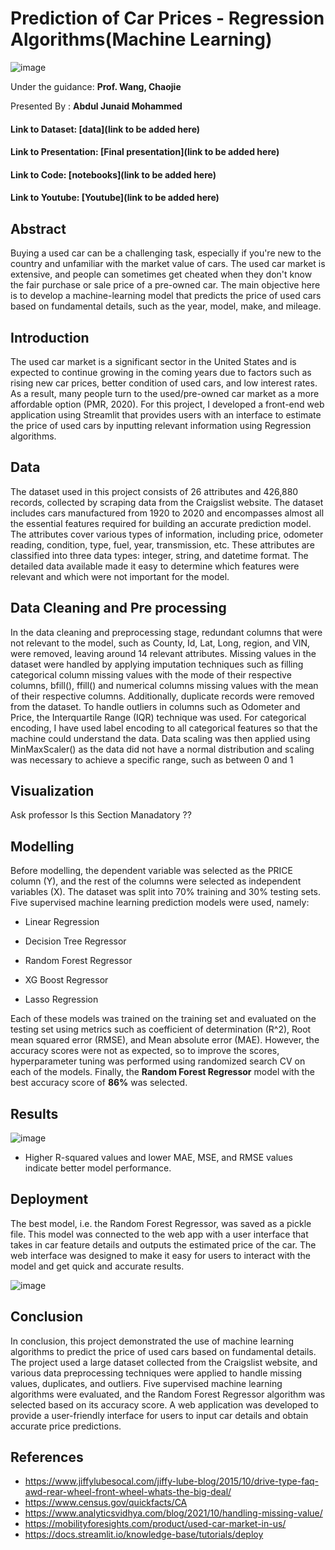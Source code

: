 # Prediction of Car Prices - Regression Algorithms(Machine Learning)
![image](https://raw.githubusercontent.com/junaidumbc/AbdulJunaid_data606/main/docs/images/usedcars_images22.jpg)

Under the guidance: **Prof. Wang, Chaojie**

Presented By :     **Abdul Junaid Mohammed**


#### Link to Dataset: [data](link to be added here)
#### Link to Presentation: [Final presentation](link to be added here)
#### Link to Code: [notebooks](link to be added here)
#### Link to Youtube: [Youtube](link to be added here)

## Abstract
Buying a used car can be a challenging task, especially if you're new to the country and unfamiliar with the market value of cars. The used car market is extensive, and people can sometimes get cheated when they don't know the fair purchase or sale price of a pre-owned car. The main objective here is to develop a machine-learning model that predicts the price of used cars based on fundamental details, such as the year, model, make, and mileage.

## Introduction
The used car market is a significant sector in the United States and is expected to continue growing in the coming years due to factors such as rising new car prices, better condition of used cars, and low interest rates. As a result, many people turn to the used/pre-owned car market as a more affordable option (PMR, 2020). For this project, I developed a front-end web application using Streamlit that provides users with an interface to estimate the price of used cars by inputting relevant information using Regression algorithms.

## Data
The dataset used in this project consists of 26 attributes and 426,880 records, collected by scraping data from the Craigslist website. The dataset includes cars manufactured from 1920 to 2020 and encompasses almost all the essential features required for building an accurate prediction model. The attributes cover various types of information, including price, odometer reading, condition, type, fuel, year, transmission, etc. These attributes are classified into three data types: integer, string, and datetime format. The detailed data available made it easy to determine which features were relevant and which were not important for the model.

## Data Cleaning and Pre processing
In the data cleaning and preprocessing stage, redundant columns that were not relevant to the model, such as County, Id, Lat, Long, region, and VIN, were removed, leaving around 14 relevant attributes. Missing values in the dataset were handled by applying imputation techniques such as filling categorical column missing values with the mode of their respective columns, bfill(), ffill() and numerical columns missing values with the mean of their respective columns. Additionally, duplicate records were removed from the dataset.
To handle outliers in columns such as Odometer and Price, the Interquartile Range (IQR) technique was used. For categorical encoding, I have used label encoding to all categorical features so that the machine could understand the data. Data scaling was then applied using MinMaxScaler() as the data did not have a normal distribution and scaling was necessary to achieve a specific range, such as between 0 and 1

## Visualization
Ask professor Is this Section Manadatory ??

## Modelling
Before modelling, the dependent variable was selected as the PRICE column (Y), and the rest of the columns were selected as independent variables (X). The dataset was split into 70% training and 30% testing sets. Five supervised machine learning prediction models were used, namely:

*	Linear Regression

*	Decision Tree Regressor
*	Random Forest Regressor
*	XG Boost Regressor
*	Lasso Regression

Each of these models was trained on the training set and evaluated on the testing set using metrics such as coefficient of determination (R^2), Root mean squared error (RMSE), and Mean absolute error (MAE). However, the accuracy scores were not as expected, so to improve the scores, hyperparameter tuning was performed using randomized search CV on each of the models. Finally, the **Random Forest Regressor** model with the best accuracy score of **86%** was selected.

## Results
![image](https://raw.githubusercontent.com/junaidumbc/AbdulJunaid_data606/main/docs/images/Model_results_1.png)

* Higher R-squared values and lower MAE, MSE, and RMSE values indicate better model performance.

## Deployment
The best model, i.e. the Random Forest Regressor, was saved as a pickle file. This model was connected to the web app with a user interface that takes in car feature details and outputs the estimated price of the car. The web interface was designed to make it easy for users to interact with the model and get quick and accurate results.

![image](https://raw.githubusercontent.com/junaidumbc/AbdulJunaid_data606/main/docs/images/Streamlit_ScreenShot.png)


## Conclusion
In conclusion, this project demonstrated the use of machine learning algorithms to predict the price of used cars based on fundamental details. The project used a large dataset collected from the Craigslist website, and various data preprocessing techniques were applied to handle missing values, duplicates, and outliers. Five supervised machine learning algorithms were evaluated, and the Random Forest Regressor algorithm was selected based on its accuracy score. A web application was developed to provide a user-friendly interface for users to input car details and obtain accurate price predictions.

## References
* https://www.jiffylubesocal.com/jiffy-lube-blog/2015/10/drive-type-faq-awd-rear-wheel-front-wheel-whats-the-big-deal/
* https://www.census.gov/quickfacts/CA
* https://www.analyticsvidhya.com/blog/2021/10/handling-missing-value/
* https://mobilityforesights.com/product/used-car-market-in-us/
* https://docs.streamlit.io/knowledge-base/tutorials/deploy
